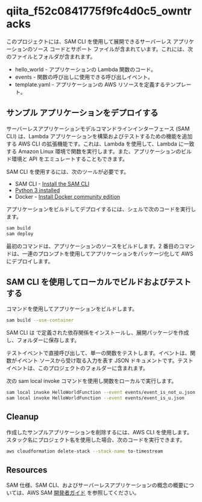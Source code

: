 # qiita_f52c0841775f9fc4d0c5_owntracks

このプロジェクトには、SAM CLI を使用して展開できるサーバーレス アプリケーションのソース コードとサポート ファイルが含まれています。これには、次のファイルとフォルダが含まれます。

- hello_world - アプリケーションの Lambda 関数のコード。
- events - 関数の呼び出しに使用できる呼び出しイベント。
- template.yaml - アプリケーションの AWS リソースを定義するテンプレート。

## サンプル アプリケーションをデプロイする

サーバーレスアプリケーションモデルコマンドラインインターフェース (SAM CLI) は、Lambda アプリケーションを構築およびテストするための機能を追加する AWS CLI の拡張機能です。これは、Lambda を使用して、Lambda に一致する Amazon Linux 環境で関数を実行します。また、アプリケーションのビルド環境と API をエミュレートすることもできます。

SAM CLI を使用するには、次のツールが必要です。

* SAM CLI - [Install the SAM CLI](https://docs.aws.amazon.com/serverless-application-model/latest/developerguide/serverless-sam-cli-install.html)
* [Python 3 installed](https://www.python.org/downloads/)
* Docker - [Install Docker community edition](https://hub.docker.com/search/?type=edition&offering=community)

アプリケーションをビルドしてデプロイするには、シェルで次のコードを実行します。

```bash
sam build
sam deploy
```

最初のコマンドは、アプリケーションのソースをビルドします。2 番目のコマンドは、一連のプロンプトを使用してアプリケーションをパッケージ化して AWS にデプロイします。

## SAM CLI を使用してローカルでビルドおよびテストする

コマンドを使用してアプリケーションをビルドします。

```bash
sam build --use-container
```

SAM CLI は で定義された依存関係をインストールし、展開パッケージを作成し、フォルダーに保存します。

テストイベントで直接呼び出して、単一の関数をテストします。イベントは、関数がイベント ソースから受け取る入力を表す JSON ドキュメントです。テスト イベントは、このプロジェクトのフォルダーに含まれます。

次の sam local invoke コマンドを使用し関数をローカルで実行します。

```bash
sam local invoke HelloWorldFunction --event events/event_is_not_u.json
sam local invoke HelloWorldFunction --event events/event_is_u.json
```

## Cleanup

作成したサンプルアプリケーションを削除するには、AWS CLI を使用します。スタック名にプロジェクト名を使用した場合、次のコードを実行できます。

```bash
aws cloudformation delete-stack --stack-name to-timestream
```

## Resources

SAM 仕様、SAM CLI、およびサーバーレスアプリケーションの概念の概要については、AWS SAM [開発者ガイド](https://docs.aws.amazon.com/serverless-application-model/latest/developerguide/what-is-sam.html) を参照してください。
